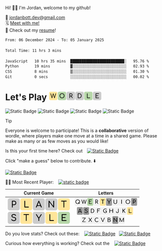 
Hi! 👋🏼 I'm Jordan, welcome to my github!

📨 jordanbott.dev@gmail.com <br/>
🗓️ [Meet with me!](https://calendly.com/jordanbott-dev/30min?back=1&month=2024-02) <br/>
📝 Check out my <a href="./Jordan%20Bott%20Resume.pdf" target="_blank">resume</a>! <br/>


<!--START_SECTION:waka-->

```txt
From: 06 December 2024 - To: 05 January 2025

Total Time: 11 hrs 3 mins

JavaScript   10 hrs 35 mins  ████████████████████████░   95.76 %
Python       19 mins         ▓░░░░░░░░░░░░░░░░░░░░░░░░   02.93 %
CSS          8 mins          ▒░░░░░░░░░░░░░░░░░░░░░░░░   01.30 %
Git          0 secs          ░░░░░░░░░░░░░░░░░░░░░░░░░   00.02 %
```

<!--END_SECTION:waka-->

# Let's Play <img src="./wordle/tiles/yellow/W.svg" width="28" /><img src="./wordle/tiles/green/O.svg" width="28" /><img src="./wordle/tiles/grey/R.svg" width="28" /><img src="./wordle/tiles/grey/D.svg" width="28" /><img src="./wordle/tiles/green/L.svg" width="28" /><img src="./wordle/tiles/grey/E.svg" width="28" />

 ![Static Badge](https://img.shields.io/badge/Total%20Players-14-mediumpurple?style=flat&labelColor=lavender)  ![Static Badge](https://img.shields.io/badge/Total%20Wins-21-darkseagreen?style=flat&labelColor=ecfbe3) ![Static Badge](https://img.shields.io/badge/Total%20Games-22-khaki?style=flat&labelColor=lightyellow) ![Static Badge](https://img.shields.io/badge/Total%20Moves-108-pink?style=flat&labelColor=lavenderblush)

> [!TIP]
> Everyone is welcome to participate! This is a **collaborative** version of wordle, where players make one move at a time in a shared game. Please make as many or as few moves as you would like!

Is this your first time here? Check out &ensp; [![Static Badge](https://img.shields.io/badge/HOW%20TO%20PLAY-darkseagreen?style=flat)](./wordle/HowToPlay.md)

Click "make a guess" below to contribute. ⬇️

[![Static Badge](https://img.shields.io/badge/MAKE%20A%20GUESS-mediumpurple?style=flat)](https://github.com/jordan-bott/jordan-bott/issues/new?assignees=&labels=&projects=&template=wordle_guess.md&title=wordleguess%7C%5BPUT+5+LETTER+WORD+HERE%5D)

🧑‍💻 Most Recent Player: &ensp; [![static badge](https://img.shields.io/badge/jordan--bott-burlywood?logo=github)](https://github.com/jordan-bott)

| Current Game | Letters |
| ------------ | ------- |
| <img src="./wordle/tiles/grey/P.svg" width="40" /><img src="./wordle/tiles/yellow/L.svg" width="40" /><img src="./wordle/tiles/grey/A.svg" width="40" /><img src="./wordle/tiles/grey/N.svg" width="40" /><img src="./wordle/tiles/yellow/T.svg" width="40" /><br/><img src="./wordle/tiles/grey/S.svg" width="40" /><img src="./wordle/tiles/yellow/T.svg" width="40" /><img src="./wordle/tiles/grey/Y.svg" width="40" /><img src="./wordle/tiles/yellow/L.svg" width="40" /><img src="./wordle/tiles/green/E.svg" width="40" /><br/> | <img src="./wordle/letters/white/Q.svg" width="20" /><img src="./wordle/letters/white/W.svg" width="20" /><img src="./wordle/letters/green/E.svg" width="20" /><img src="./wordle/letters/white/R.svg" width="20" /><img src="./wordle/letters/yellow/T.svg" width="20" /><img src="./wordle/letters/grey/Y.svg" width="20" /><img src="./wordle/letters/white/U.svg" width="20" /><img src="./wordle/letters/white/I.svg" width="20" /><img src="./wordle/letters/white/O.svg" width="20" /><img src="./wordle/letters/grey/P.svg" width="20" /><br /> &ensp;<img src="./wordle/letters/grey/A.svg" width="20" /><img src="./wordle/letters/grey/S.svg" width="20" /><img src="./wordle/letters/white/D.svg" width="20" /><img src="./wordle/letters/white/F.svg" width="20" /><img src="./wordle/letters/white/G.svg" width="20" /><img src="./wordle/letters/white/H.svg" width="20" /><img src="./wordle/letters/white/J.svg" width="20" /><img src="./wordle/letters/white/K.svg" width="20" /><img src="./wordle/letters/yellow/L.svg" width="20" /><br /> &ensp; &thinsp; &thinsp;<img src="./wordle/letters/white/Z.svg" width="20" /><img src="./wordle/letters/white/X.svg" width="20" /><img src="./wordle/letters/white/C.svg" width="20" /><img src="./wordle/letters/white/V.svg" width="20" /><img src="./wordle/letters/white/B.svg" width="20" /><img src="./wordle/letters/grey/N.svg" width="20" /><img src="./wordle/letters/white/M.svg" width="20" /> |

Do you love stats? Check out these: &ensp; [![Static Badge](https://img.shields.io/badge/PLAYER%20STATS-darkseagreen?style=flat)](./wordle/stat_sheets/PlayerData.md) &nbsp;  [![Static Badge](https://img.shields.io/badge/GLOBAL%20STATS-darkseagreen?style=flat)](./wordle/stat_sheets/GlobalData.md)

Curious how everything is working? Check out the &ensp; [![Static Badge](https://img.shields.io/badge/README-darkseagreen?style=flat)](./wordle/README.md)

